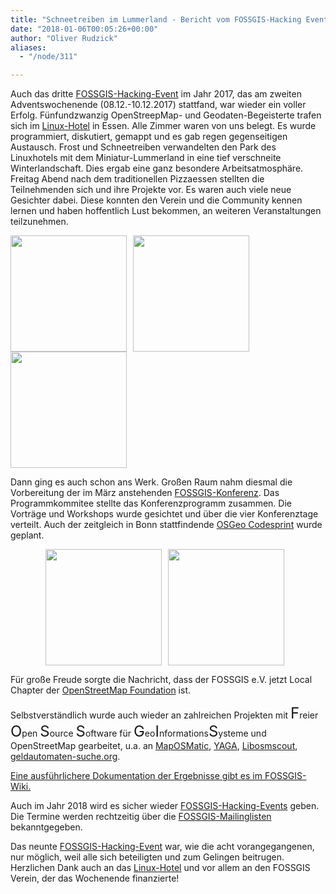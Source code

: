 ```yaml
---
title: "Schneetreiben im Lummerland - Bericht vom FOSSGIS-Hacking Event Nummer 9 im Linuxhotel"
date: "2018-01-06T00:05:26+00:00"
author: "Oliver Rudzick"
aliases:
  - "/node/311"

---
```


<p>Auch das dritte <a href="https://www.fossgis.de/wiki/FOSSGIS_Hacking_Events">FOSSGIS-Hacking-Event</a> im Jahr 2017, das am zweiten
Adventswochenende (08.12.-10.12.2017) stattfand, war wieder ein voller Erfolg.
Fünfundzwanzig OpenStreepMap- und Geodaten-Begeisterte trafen sich im
<a href="https://www.linuxhotel.de/">Linux-Hotel</a> in Essen. Alle Zimmer waren von uns belegt. Es wurde programmiert, diskutiert, gemappt und es
gab regen gegenseitigen Austausch. Frost und Schneetreiben verwandelten den Park des
Linuxhotels mit dem Miniatur-Lummerland in eine tief verschneite Winterlandschaft.
Dies ergab eine ganz besondere Arbeitsatmosphäre. Freitag Abend nach dem
traditionellen Pizzaessen stellten die Teilnehmenden
sich und ihre Projekte vor. Es waren auch viele neue Gesichter dabei. Diese konnten den Verein und die Community kennen lernen und haben hoffentlich Lust bekommen, an weiteren Veranstaltungen teilzunehmen. </p>

<p><img src="https://www.fossgis.de/sites/default/files/P1020295.JPG" height="186px" style="vertical-align:bottom;padding-right:10px;height:186px"><img src="https://www.fossgis.de/sites/default/files/800px-IMG_20171210_131415.jpg" style="vertical-align:bottom;padding-right:10px;height:186px"><img src="https://www.fossgis.de/sites/default/files/IMG_20171210_130019.jpg" style="vertical-align:bottom; height:186px"></p>


<p>Dann ging es auch schon ans Werk. Großen Raum nahm diesmal die Vorbereitung der im März anstehenden
<a href="https://www.fossgis-konferenz.de/2018/">FOSSGIS-Konferenz</a>. Das Programmkommitee stellte
das Konferenzprogramm zusammen. Die Vorträge und Workshops
wurde gesichtet und über die vier Konferenztage verteilt. Auch der zeitgleich in Bonn
stattfindende <a href="https://wiki.osgeo.org/wiki/OSGeo_Code_Sprint_2018">OSGeo Codesprint</a> wurde geplant.</p>

<p style="text-align:center"><img src="https://www.fossgis.de/sites/default/files/800px-20171209_160800.jpg " style="vertical-align:bottom;padding-right:10px;height:186px"><img src="https://www.fossgis.de/sites/default/files/Fossgis_Hacking_Event_9_20171209_Programmkommitee.jpg" style="vertical-align:bottom;padding-right:10px;height:186px"></p>

<p>Für große Freude sorgte die Nachricht, dass der FOSSGIS e.V. jetzt Local Chapter der <a href="https://wiki.osmfoundation.org/wiki/Main_Page">OpenStreetMap Foundation</a> ist.</p>

<p>Selbstverständlich wurde auch wieder an zahlreichen Projekten mit <font size="5">F</font>reier <font size="5">O</font>pen <font size="5">S</font>ource <font size="5">S</font>oftware für <font size="5">G</font>eo<font size="5">I</font>nformations<font size="5">S</font>ysteme und OpenStreetMap gearbeitet, u.a. an <a href="https://maposmatic.osm-baustelle.de/">MapOSMatic</a>, <a href="https://yagajs.org/">YAGA</a>, <a href="http://libosmscout.sourceforge.net/">Libosmscout</a>, <a href="https://geldautomaten-suche.org/">geldautomaten-suche.org</a>.</p>

<p><a href="https://www.fossgis.de/wiki/FOSSGIS_Hacking_Event_2017_Nummer_9">Eine ausführlichere Dokumentation der Ergebnisse gibt es im FOSSGIS-Wiki.</a></p>

<p>Auch im Jahr 2018 wird es sicher wieder <a href="https://www.fossgis.de/wiki/FOSSGIS_Hacking_Events">FOSSGIS-Hacking-Events</a> geben. Die Termine werden rechtzeitig über die
<a href=" https://www.fossgis.de/community_mailinglisten.html">FOSSGIS-Mailinglisten</a> bekanntgegeben.</p>

<p>Das neunte <a href="https://www.fossgis.de/wiki/FOSSGIS_Hacking_Events">FOSSGIS-Hacking-Event</a> war,
wie die acht vorangegangenen,
nur möglich, weil alle sich beteiligten und zum
Gelingen beitrugen. Herzlichen Dank auch an das <a href="https://www.linuxhotel.de/">Linux-Hotel</a> und vor allem an den FOSSGIS Verein, der das
Wochenende finanzierte!</p>
